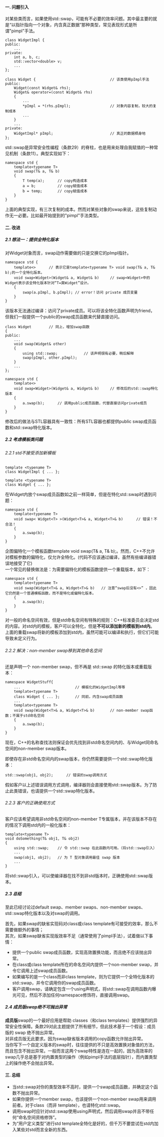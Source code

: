 #### 一. 问题引入
对某些类而言，如果使用std::swap，可能有不必要的效率问题。其中最主要的就是“以指针指向一个对象，内含真正数据”那种类型，常见表现形式是所谓"pimpl"手法。  

	class WidgetImpl { 
	public: 
	    ... 
	private: 
	    int a, b, c; 
	    std::vector<double> v; 
	    ... 
	}; 
	
	class Widget { 									// 该类使用pImpl手法
	public: 
	    Widget(const Widget& rhs); 
	    Widget& operator=(const Widget& rhs) 
	    { 
	        ... 
	        *pImpl = *(rhs.pImpl); 					// 对象内容复制，较大的复制成本
			...
	    } 
		...
	private: 
	    WidgetImpl* pImpl; 							// 真正的数据栖身地
	};

std::swap是异常安全性编程（条款29）的脊柱，也是用来处理自我赋值的一种常见机制（条款11）。典型实现如下：  

	namespace std { 
	    template<typename T> 
	    void swap(T& a, T& b) 
	    { 
	        T temp(a); 		// copy构造成本
	        a = b; 			// copy赋值成本
	        b = temp; 		// copy赋值成本
	    } 
	}

上面的典型实现，有三次复制的成本。然而对某些对象的swap来说，这些复制动作无一必要。比如最开始提到的"pimpl"手法类型。

#### 二. 改进
##### 2.1 想法一：提供全特化版本
对Widget对象而言，swap动作需要做的只是交换它的pImpl指针。  

	namespace std {
	    template<>		// 表示它是template<typename T> void swap(T& a, T& b);的一个全特化版本。
	    void swap<Widget>(Widget& a, Widget& b)		// swap<Widget>中的Widget表示该全特化版本针对“T=类Widget”设计。
	    {
	        swap(a.pImpl, b.pImpl); // error！访问 private 成员变量
	    }
	}

该版本无法通过编译：访问了private成员。可以将该全特化函数声明为friend，但我们一般提供一个public的swap成员函数来代替直接访问。  

	class Widget 		// 同上，增加swap函数
	{ 
	public: 
		...
	    void swap(Widget& other) 
	    { 
	        using std::swap; 			// 该声明很有必要，稍后解释
	        swap(pImpl, other.pImpl); 
	    }
		...
	};
	
	namespace std { 
	    template<> 
	    void swap<Widget>(Widget& a, Widget& b) 	// 修改后的std::swap特化版本
	    { 
	        a.swap(b); 		// 调用public成员函数，代替直接访问private成员
	    } 
	}

修改后的做法与STL容器具有一致性：所有STL容器也都提供public swap成员函数和std::swap特化版本。  

##### 2.2 考虑模板类问题
###### 2.2.1 std不接受添加新模板

	template <typename T>
	class WidgetImpl { ... };
	
	template <typename T>
	class Widget { ... };

在Widget内放个swap成员函数如之前一样简单，但是在特化std::swap时遇到问题：  

	namespace std { 
	    template<typename T> 
	    void swap< Widget<T> >(Widget<T>& a, Widget<T>& b) 		// 错误！不合法！ 
	    { 
	        a.swap(b); 
	    } 
	}

企图偏特化一个模板函数template<typename T> void swap(T& a, T& b);。然而，C\+\+不允许对模板参数的偏特化，仅允许全特化。(代码不应该通过编译，虽然有些编译器错误地接受了它)    
一个常见的替换做法是：为需要偏特化的模板函数提供一个重载版本，如下：  

	namespace std { 
	    template<typename T> 
	    void swap(Widget<T>& a, Widget<T>& b) 	// 注意“swap后没有<>” ，因此它仍然是一个普通模板函数，而不是特化或偏特化版本。
	    { 
	        a.swap(b); 
	    } 
	}

对一般的命名空间有效，但是std命名空间有特殊的规则：C\+\+标准委员会决定std的内容。对std内的模板，客户可以全特化，但是**不可以添加新的模板到std内**。  
上面的重载swap将新的模板添加到std内，虽然可能可以编译和执行，但它们可能导致未定义行为。  

###### 2.2.2 解决：non-member swap移到其他命名空间
还是声明一个 non-member swap，但不再是 std::swap 的特化版本或重载版本：  

	namespace WidgetStuff{
		...							// 模板化的WidgetImpl等等
		template<typename T>
		class Widget { ... };		// 同前，内含swap成员函数
		...
		template<typename T> 
		void swap(Widget<T>& a, Widget<T>& b) 		// non-member swap函数；不属于std命名空间
		{ 
		    a.swap(b); 
		} 
	}

现在，C\+\+的名称查找法则保证会优先找到非std命名空间内的、与Widget同命名空间的non-member swap版本。  

即使存在非std命名空间内的swap版本，你仍然需要提供一个std::swap特化版本：  

	std::swap(obj1, obj2);		// 错误的swap调用方式

假如客户以上述错误调用方式调用，编译器则会直接使用std::swap版本。为了防止此类错误，也请提供一个std::swap特化版本。  

###### 2.2.3 客户的正确使用方式
客户应该希望调用非std命名空间的non-member T专属版本，并在该版本不存在的情况下调用std内的一般化版本：  

	template<typename T> 
	void doSomething(T& obj1, T& obj2) 
	{ 
	    using std::swap; 	// 令 std::swap 在此函数内可用。（将std::swap引入） 
	    ... 
	    swap(obj1, obj2); 	// 为 T 型对象调用最佳 swap 版本 
	    ... 
	}

将std::swap引入，可以使编译器在找不到非std版本时，正确使用std::swap版本。  

##### 2.3 总结
至此已经讨论过default swap、member swaps、non-member swaps、std::swap特化版本以及对swap的调用。  

首先，如果swap的缺省实现码对class或class template有可接受的效率，那么不需要做额外的事情；  
其次，如果swap缺省实现版效率不足（通常使用了pimpl手法），试着做以下事情：
  
- 提供一个public swap成员函数，实现高效置换功能，而且绝不应该抛出异常。
- 在class或class template所在的命名空间内提供一个non-member swap，并令它调用上述swap成员函数。
- 如果编写的是一个class而非class template，则为它提供一个全特化版本的std::swap，并令它调用你的swap成员函数。
- 客户调用swap，请确定包含一个using声明式，将std::swap在调用函数内曝光可见，然后不添加任何namespace修饰符，直接调用swap。

##### 2.4 成员版swap绝不可抛出异常
**成员版**swap的一个最好应用是帮助 classes（和class templates）提供强烈的异常安全性保障。条款29对此主题提供了所有细节，但此技术基于一个假设：成员版的 swap 绝不抛出异常。  
对非成员版无此要求。因为swap缺省版本调用的copy函数允许抛出异常。  
当你写下一个自定义版本的swap时，往往提供的不只是高效置换对象值的方法，而且包含不抛出异常。一般而言这两个swap特性是连在一起的，因为高效率的swap几乎总是基于对内置类型的操作（例如pimpl手法的底层指针），而内置类型上的操作绝不会抛出异常。  

#### 三. 总结
- 当std::swap对你的类型效率不高时，提供一个swap成员函数，并确定这个函数不抛出异常。
- 如果你提供一个member swap，也该提供一个non-member swap用来调用前者。对于class（而非 template），也请特化std::swap。
- 调用swap时应针对std::swap使用using声明式，然后调用swap并且不带任何“命名空间资格修饰”。
- 为“用户定义类型”进行std template全特化是好的，但千万不要尝试在std内加入某些对std而言全新的东西。